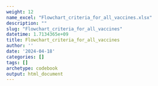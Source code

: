 ```yaml
---
weight: 12
name_excel: "Flowchart_criteria_for_all_vaccines.xlsx"
description: ""
slug: "Flowchart_criteria_for_all_vaccines"
datetime: 1.7134365e+09
title: Flowchart_criteria_for_all_vaccines
author: ''
date: '2024-04-18'
categories: []
tags: []
archetype: codebook
output: html_document
---
```


<div class="tabcontent"></div>
